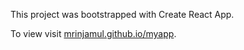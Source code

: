 This project was bootstrapped with Create React App.

To view visit [mrinjamul.github.io/myapp](https://mrinjamul.github.io/myapp).
